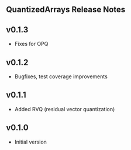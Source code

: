 ## QuantizedArrays Release Notes

v0.1.3
------
 - Fixes for OPQ

v0.1.2
------
 - Bugfixes, test coverage improvements

v0.1.1
------
 - Added RVQ (residual vector quantization)

v0.1.0
------
 - Initial version
